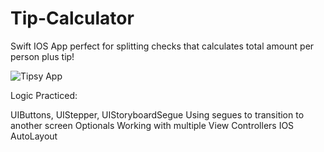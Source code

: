 # Tip-Calculator
Swift IOS App perfect for splitting checks that calculates total amount per person plus tip!

![Tipsy App](https://media.giphy.com/media/kF6BoaCdyeAdlR0f2J/giphy.gif)

Logic Practiced:

UIButtons, UIStepper, UIStoryboardSegue
Using segues to transition to another screen
Optionals
Working with multiple View Controllers
IOS AutoLayout
